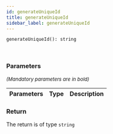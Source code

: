 ```yaml
---
id: generateUniqueId
title: generateUniqueId
sidebar_label: generateUniqueId
---
```


```tsx
generateUniqueId(): string
```
<br/>



### Parameters

<font size="2"><i>(Mandatory parameters are in bold)</i></font>

| Parameters | Type | Description |
| --------- | ---- | ----------- |


### Return



The return is of type <code>string</code>